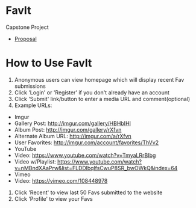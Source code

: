 # FavIt
Capstone Project

* [Proposal](proposal.md)

# How to Use FavIt
1. Anonymous users can view homepage which will display recent Fav submissions
1. Click 'Login' or 'Register' if you don't already have an account
1. Click 'Submit' link/button to enter a media URL and comment(optional)
1. Example URLs:
 * Imgur
  * Gallery Post: http://imgur.com/gallery/HBHbIHI
  * Album Post: http://imgur.com/gallery/rXfvn
  * Alternate Album URL: http://imgur.com/a/rXfvn
  * User Favorites: http://imgur.com/account/favorites/ThVv2
 * YouTube
  * Video: https://www.youtube.com/watch?v=TmyaLRrBIbg
  * Video w/Playlist: https://www.youtube.com/watch?v=nMBndXAaPrw&list=FLDDlbqlfsCwuP8SR_bwOWkQ&index=64
 * Vimeo
  * Video: https://vimeo.com/108448978
1. Click 'Recent' to view last 50 Favs submitted to the website
1. Click 'Profile' to view your Favs
